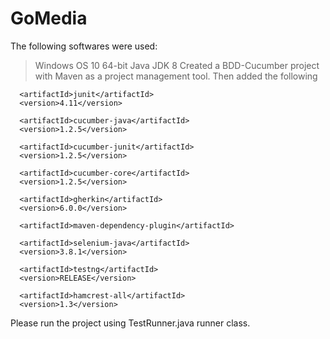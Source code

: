 # GoMedia

The following softwares were used:
> Windows OS 10 64-bit
> Java JDK 8
Created a BDD-Cucumber project with Maven as a project management tool.
Then added the following <dependencies>
   
      <artifactId>junit</artifactId>
      <version>4.11</version>
      
      <artifactId>cucumber-java</artifactId>
      <version>1.2.5</version>
   
      <artifactId>cucumber-junit</artifactId>
      <version>1.2.5</version>
          
      <artifactId>cucumber-core</artifactId>
      <version>1.2.5</version>
   
      <artifactId>gherkin</artifactId>
      <version>6.0.0</version>
   
      <artifactId>maven-dependency-plugin</artifactId>
     
      <artifactId>selenium-java</artifactId>
      <version>3.8.1</version>
 
      <artifactId>testng</artifactId>
      <version>RELEASE</version>
      
      <artifactId>hamcrest-all</artifactId>
      <version>1.3</version>
      
 Please run the project using TestRunner.java runner class.
     
